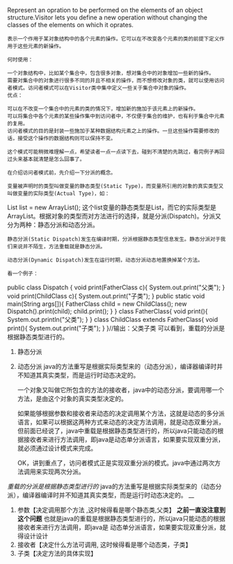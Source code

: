Represent an opration to be performed on the elements of an object structure.Visitor lets you define a new operation without changing the classes of the elements on which it oprates.

    表示一个作用于某对象结构中的各个元素的操作。它可以在不改变各个元素的类的前提下定义作用于这些元素的新操作。

    何时使用：

    一个对象结构中，比如某个集合中，包含很多对象，想对集合中的对象增加一些新的操作。
    需要对集合中的对象进行很多不同的并且不相关的操作，而不想修改对象的类，就可以使用访问者模式。访问者模式可以在Visitor类中集中定义一些关于集合中对象的操作。
    优点：

    可以在不改变一个集合中的元素的类的情况下，增加新的施加于该元素上的新操作。
    可以将集合中各个元素的某些操作集中到访问者中，不仅便于集合的维护，也有利于集合中元素的复用。
    访问者模式的目的是封装一些施加于某种数据结构元素之上的操作。一旦这些操作需要修改的话，接受这个操作的数据结构则可以保持不变。

    这个模式可能稍微难理解一点，希望读者一点一点读下去，碰到不清楚的先跳过，看完例子再回过头来基本就清楚是怎么回事了。

    在介绍访问者模式前，先介绍一下分派的概念。

    变量被声明时的类型叫做变量的静态类型(Static Type)，而变量所引用的对象的真实类型又叫做变量的实际类型(Actual Type)，如：

List<String> list = new ArrayList<String>();
    这个list变量的静态类型是List，而它的实际类型是ArrayList。根据对象的类型而对方法进行的选择，就是分派(Dispatch)。分派又分为两种：静态分派和动态分派。

    静态分派(Static Dispatch)发生在编译时期，分派根据静态类型信息发生。静态分派对于我们来说并不陌生，方法重载就是静态分派。

    动态分派(Dynamic Dispatch)发生在运行时期，动态分派动态地置换掉某个方法。

    看一个例子：

public class Dispatch {
    void print(FatherClass c){
        System.out.print("父类");
    }
    void print(ChildClass c){
        System.out.print("子类");
    }
    public static void main(String args[]){
        FatherClass child = new ChildClass();
        new Dispatch().print(child);
        child.print();
    }
}
class FatherClass{
    void print(){
        System.out.println("父类");
    }
}
class ChildClass extends FatherClass{
    void print(){
        System.out.print("子类");
    }
}//输出：父类子类
    可以看到，重载的分派是根据静态类型进行的。

1. 静态分派
2. 动态分派
    java的方法重写是根据实际类型来的（动态分派），编译器编译时并不知道其真实类型，而是运行时动态决定的。

    一个对象又叫做它所包含的方法的接收者，java中的动态分派，要调用哪一个方法，是由这个对象的真实类型决定的。

    如果能够根据参数和接收者来动态的决定调用某个方法，这就是动态的多分派语言，如果可以根据这两种方式来动态的决定方法调用，就是动态双重分派，但前面已经说了，java中重载是根据静态类型进行的，所以java只能动态的根据接收者来进行方法调用，即java是动态单分派语言，如果要实现双重分派，就必须通过设计模式来完成。

    OK，讲到重点了，访问者模式正是实现双重分派的模式。java中通过两次方法调用来实现两次分派。
    
 *重载的分派是根据静态类型进行的*
 java的方法重写是根据实际类型来的（动态分派），编译器编译时并不知道其真实类型，而是运行时动态决定的。 
 __
 1. 参数【决定调用那个方法 ,这时候得看是哪个静态类,父类】 **之前一直没注意到这个问题**
    也就是java的重载是根据静态类型进行的，所以java只能动态的根据接收者来进行方法调用，即java是
    动态单分派语言，如果要实现双重分派，就得设计设计
 2. 接收者【决定什么方法可调用, 这时候得看是哪个动态类，子类】
 3. 子类【决定方法的具体实现】